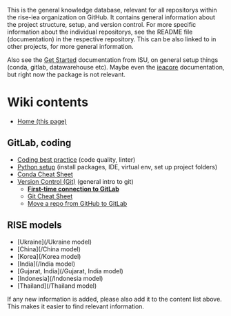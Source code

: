 This is the general knowledge database, relevant for all repositorys within the rise-iea organization on GitHub. It contains general information about the project structure, setup, and version control. For more specific information about the individual repositorys, see the README file (documentation) in the respective repository. This can be also linked to in other projects, for more general information.

Also see the [Get Started](https://python.iea.org/doc/getting-started/index.html) documentation from ISU, on general setup things (conda, gitlab, datawarehouse etc).
Maybe even the [ieacore](https://python.iea.org/doc/ieacore/latest/) documentation, but right now the package is not relevant.


# Wiki contents
- [Home (this page)](home)

## GitLab, coding
- [Coding best practice](Coding-best-practice) (code quality, linter)
- [Python setup](/Python-setup) (install packages, IDE, virtual env, set up project folders)
- [Conda Cheat Sheet](/Conda-Cheat-Sheet)
- [Version Control (Git)](Version-Control-(Git)) (general intro to git)
  - [**First-time connection to GitLab**](Version-Control-(Git)#initial-gitlab-connection)
  - [Git Cheat Sheet](Git-Cheat-Sheet)
  - [Move a repo from GitHub to GitLab](Move-a-repo-from-GitHub-to-GitLab)


## RISE models

- [Ukraine](/Ukraine model)
- [China](/China model)
- [Korea](/Korea model)
- [India](/India model)
- [Gujarat, India](/Gujarat, India model)
- [Indonesia](/Indonesia model)
- [Thailand](/Thailand model)




If any new information is added, please also add it to the content list above. This makes it easier to find relevant information.


